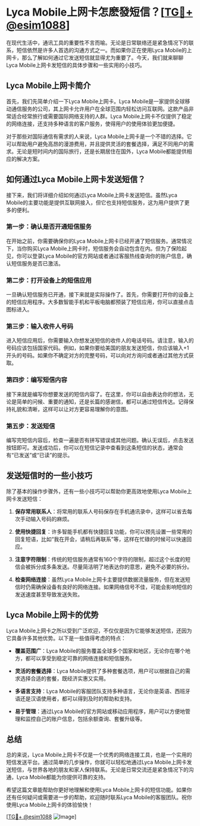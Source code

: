 # Lyca Mobile上网卡怎麽發短信？[[TG💪+ @esim1088](https://t.me/s/esim1088)]

在现代生活中，通讯工具的重要性不言而喻。无论是日常联络还是紧急情况下的联系，短信依然是许多人首选的沟通方式之一。而如果你正在使用Lyca Mobile的上网卡，那么了解如何通过它发送短信就显得尤为重要了。今天，我们就来聊聊Lyca Mobile上网卡发短信的具体步骤和一些实用的小技巧。

## Lyca Mobile上网卡简介

首先，我们先简单介绍一下Lyca Mobile上网卡。Lyca Mobile是一家提供全球移动通信服务的公司，其上网卡允许用户在全球范围内轻松访问互联网。这款产品非常适合经常旅行或需要国际网络支持的人群。Lyca Mobile上网卡不仅提供了稳定的网络连接，还支持多种语言的客户服务，使得用户的使用体验更加便捷。

对于那些对国际通信有需求的人来说，Lyca Mobile上网卡是一个不错的选择。它可以帮助用户避免高昂的漫游费用，并且提供灵活的套餐选择，满足不同用户的需求。无论是短时间内的国际旅行，还是长期居住在国外，Lyca Mobile都能提供相应的解决方案。

## 如何通过Lyca Mobile上网卡发送短信？

接下来，我们将详细介绍如何通过Lyca Mobile上网卡发送短信。虽然Lyca Mobile的主要功能是提供互联网接入，但它也支持短信服务，这为用户提供了更多的便利。

### 第一步：确认是否开通短信服务

在开始之前，你需要确保你的Lyca Mobile上网卡已经开通了短信服务。通常情况下，当你购买Lyca Mobile上网卡时，短信服务会自动包含在内。但为了保险起见，你可以登录Lyca Mobile的官方网站或者通过客服热线查询你的账户信息，确认短信服务是否已激活。

### 第二步：打开设备上的短信应用

一旦确认短信服务已开通，接下来就是实际操作了。首先，你需要打开你的设备上的短信应用程序。大多数智能手机和平板电脑都预装了短信应用，你可以直接点击图标进入。

### 第三步：输入收件人号码

进入短信应用后，你需要输入你想发送短信的收件人的电话号码。请注意，输入的号码应该包括国家代码。例如，如果你要给美国的朋友发送短信，你应该输入+1开头的号码。如果你不确定对方的完整号码，可以向对方询问或者通过其他方式获取。

### 第四步：编写短信内容

接下来就是编写你想要发送的短信内容了。在这里，你可以自由表达你的想法，无论是简单的问候、重要的通知，还是长篇的感谢信，都可以通过短信传达。记得保持礼貌和清晰，这样可以让对方更容易理解你的意图。

### 第五步：发送短信

编写完短信内容后，检查一遍是否有拼写错误或其他问题。确认无误后，点击发送按钮即可。发送成功后，你可以在短信记录中查看到这条短信的状态，通常会有“已发送”或“已读”的提示。

## 发送短信时的一些小技巧

除了基本的操作步骤外，还有一些小技巧可以帮助你更高效地使用Lyca Mobile上网卡发送短信：

1. **保存常用联系人**：将常用的联系人号码保存在手机通讯录中，这样可以省去每次手动输入号码的麻烦。
   
2. **使用快捷回复**：许多智能手机都有快捷回复功能，你可以预先设置一些常用的回复短语，比如“我在开会，请稍后再联系”等，这样在忙碌的时候可以快速回应。

3. **注意字符限制**：传统的短信服务通常有160个字符的限制，超过这个长度的短信会被拆分成多条发送。尽量简洁明了地表达你的意思，避免不必要的拆分。

4. **检查网络连接**：虽然Lyca Mobile上网卡主要提供数据流量服务，但在发送短信时仍需确保设备有良好的网络连接。如果网络信号不佳，可能会影响短信的发送速度甚至导致发送失败。

## Lyca Mobile上网卡的优势

Lyca Mobile上网卡之所以受到广泛欢迎，不仅仅是因为它能够发送短信，还因为它具备许多其他优势。以下是一些值得考虑的特点：

- **覆盖范围广**：Lyca Mobile的服务覆盖全球多个国家和地区，无论你在哪个地方，都可以享受到稳定可靠的网络连接和短信服务。
  
- **灵活的套餐选择**：Lyca Mobile提供了多种套餐选项，用户可以根据自己的需求选择合适的套餐，既经济实惠又实用。

- **多语言支持**：Lyca Mobile的客服团队支持多种语言，无论你是英语、西班牙语还是汉语使用者，都可以得到及时的帮助和支持。

- **易于管理**：通过Lyca Mobile的官方网站或移动应用程序，用户可以方便地管理和监控自己的账户信息，包括余额查询、套餐升级等。

## 总结

总的来说，Lyca Mobile上网卡不仅是一个优秀的网络连接工具，也是一个实用的短信发送平台。通过简单的几步操作，你就可以轻松地通过Lyca Mobile上网卡发送短信，与世界各地的朋友和家人保持联系。无论是日常交流还是紧急情况下的沟通，Lyca Mobile都能为你提供可靠的支持。

希望这篇文章能帮助你更好地理解和使用Lyca Mobile上网卡的短信功能。如果你还有任何疑问或需要进一步的帮助，欢迎随时联系Lyca Mobile的客服团队。祝你使用Lyca Mobile上网卡的体验愉快！

[[TG💪+ @esim1088](https://t.me/s/esim1088) ![Image](https://i.postimg.cc/4NQfJmqS/Snipaste-2025-05-13-00-14-12.png)]